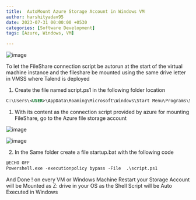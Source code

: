 ```yaml
---
title:  AutoMount Azure Storage Account in Windows VM
author: harshityadav95
date: 2023-07-31 00:00:00 +0530
categories: [Software Development]
tags: [Azure, Windows, VM]

---
```


![image](https://github.com/harshityadav95/harshityadav95.github.io/assets/14792490/c3938c94-49de-4ba2-8bc1-6ae3b0d0e923)

To let the FileShare connection script be autorun at the start of the virtual machine instance and the fileshare be mounted using the same drive letter in VMSS where Talend is deployed

1. Create the file named script.ps1 in the following folder location

```xml
C:\Users\<USER>\AppData\Roaming\Microsoft\Windows\Start Menu\Programs\Startup
```

1. With its content as the connection script provided by azure for mounting FileShare, go to the Azure file storage account 

![image](https://github.com/harshityadav95/harshityadav95.github.io/assets/14792490/30f598ac-cec2-44e9-92c0-5a069de52359)

![image](https://github.com/harshityadav95/harshityadav95.github.io/assets/14792490/f55f8d42-9435-4bb2-9b3e-c2b7a82e7047)


2. In the Same folder create a file startup.bat with the following code

```xml
@ECHO OFF
Powershell.exe -executionpolicy bypass -File  .\script.ps1

```

And Done ! on every VM or Windows Machine Restart your Storage Account will be Mounted as Z: drive in your OS  as the Shell Script will be Auto Executed in Windows
